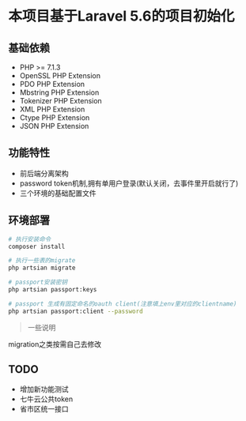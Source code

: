 # 本项目基于Laravel 5.6的项目初始化

## 基础依赖
* PHP >= 7.1.3
* OpenSSL PHP Extension
* PDO PHP Extension
* Mbstring PHP Extension
* Tokenizer PHP Extension
* XML PHP Extension
* Ctype PHP Extension
* JSON PHP Extension

## 功能特性
* 前后端分离架构
* password token机制,拥有单用户登录(默认关闭，去事件里开启就行了)
* 三个环境的基础配置文件


## 环境部署
```bash
# 执行安装命令
composer install

# 执行一些表的migrate
php artsian migrate

# passport安装密钥
php artsian passport:keys

# passport 生成有固定命名的oauth client(注意填上env里对应的clientname)
php artsian passport:client --password

```


> 一些说明

migration之类按需自己去修改

## TODO
* 增加新功能测试
* 七牛云公共token
* 省市区统一接口
